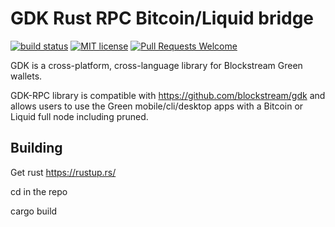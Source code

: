 # GDK Rust RPC Bitcoin/Liquid bridge

[![build status](https://api.travis-ci.org/Blockstream/gdk_rpc.svg)](https://travis-ci.org/Blockstream/gdk_rpc)
[![MIT license](https://img.shields.io/github/license/blockstream/gdk_rpc.svg)](https://github.com/blockstream/gdk_rpc/blob/master/LICENSE)
[![Pull Requests Welcome](https://img.shields.io/badge/PRs-welcome-brightgreen.svg)](http://makeapullrequest.com)

GDK is a cross-platform, cross-language library for Blockstream Green wallets.

GDK-RPC library is compatible with https://github.com/blockstream/gdk and allows
users to use the Green mobile/cli/desktop apps with a Bitcoin or Liquid
full node including pruned.


## Building

Get rust https://rustup.rs/

cd in the repo

cargo build
